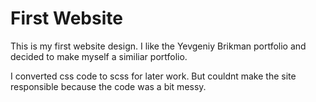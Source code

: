 # First Website
This is my first website design. I like the Yevgeniy Brikman portfolio and decided to make myself a similiar portfolio.

I converted css code to scss for later work. But couldnt make the site responsible because the code was a bit messy. 
